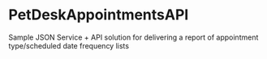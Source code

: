 # PetDeskAppointmentsAPI
Sample JSON Service + API solution for delivering a report of appointment type/scheduled date frequency lists
